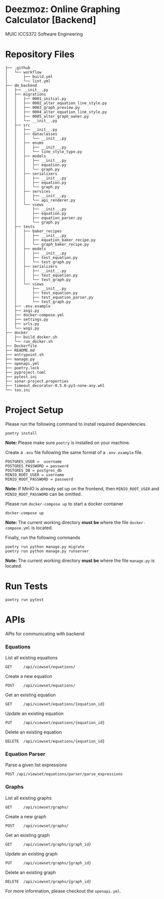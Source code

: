 # Deezmoz: Online Graphing Calculator [Backend]

MUIC ICCS372 Software Engineering

# Repository Files

```
├── .github
│   └── workflow
│       ├── build.yml
│       └── lint.yml
├── dm_backend
│   ├── __init__.py
│   ├── migrations
│   │   ├── 0001_initial.py
│   │   ├── 0002_alter_equation_line_style.py
│   │   ├── 0003_graph_preview.py
│   │   ├── 0004_alter_equation_line_style.py
│   │   ├── 0005_alter_graph_owner.py
│   │   └── __init__.py
│   ├── src
│   │   ├── __init__.py
│   │   ├── dataclasses
│   │   │   └── __init__.py
│   │   ├── enums
│   │   │   ├── __init__.py
│   │   │   └── line_style_type.py
│   │   ├── models
│   │   │   ├── __init__.py
│   │   │   ├── equation.py
│   │   │   └── graph.py
│   │   ├── serializers
│   │   │   ├── __init__.py
│   │   │   ├── equation.py
│   │   │   └── graph.py
│   │   ├── services
│   │   │   ├── __init__.py
│   │   │   └── api_renderer.py
│   │   └── views
│   │       ├── __init__.py
│   │       ├── equation.py
│   │       ├── equation_parser.py
│   │       └── graph.py
│   ├── tests
│   │   ├── baker_recipes
│   │   │   ├── __init__.py
│   │   │   ├── equation_baker_recipe.py
│   │   │   └── graph_baker_recipe.py
│   │   ├── models
│   │   │   ├── __init__.py
│   │   │   ├── test_equation.py
│   │   │   └── test_graph.py
│   │   ├── serializers
│   │   │   ├── __init__.py
│   │   │   ├── test_equation.py
│   │   │   └── test_graph.py
│   │   └── views
│   │       ├── __init__.py
│   │       ├── test_equation.py
│   │       ├── test_equation_parser.py
│   │       └── test_graph.py
│   ├── .env.example
│   ├── asgi.py
│   ├── docker-compose.yml
│   ├── settings.py
│   ├── urls.py
│   └── wsgi.py
├── docker
│   ├── build_docker.sh
│   └── run_docker.sh
├── Dockerfile
├── README.md
├── entrypoint.sh
├── manage.py
├── openapi.yml
├── poetry.lock
├── pyproject.toml
├── pytest.ini
├── sonar-project.properties
├── timeout_decorator-0.5.0-py3-none-any.whl
└── tox.ini
```

# Project Setup

Please run the following command to install required dependencies.
```
poetry install
```
<b> Note: </b> Please make sure <code>poetry</code> is installed on your machine.

Create a `.env` file following the same format of a `.env.example` file.

```
POSTGRES_USER =  username
POSTGRES_PASSWORD = password
POSTGRES_DB = postgres_db
MINIO_ROOT_USER = username
MINIO_ROOT_PASSWORD = password
```

<b> Note: </b> If MinIO is already set up on the frontend, then `MINIO_ROOT_USER` and `MINIO_ROOT_PASSWORD` can be omitted.

Please run `docker-compose up` to start a docker container

```
docker-compose up
```

<b> Note: </b> The current working directory <b> must be </b> where the file `docker-compose.yml` is located.

Finally, run the following commands
```
poetry run python manage.py migrate
poetry run python manage.py runserver
```

<b> Note: </b> The current working directory <b> must be </b> where the file `manage.py` is located.

# Run Tests

```
poetry run pytest
```

# APIs

APIs for communicating with backend

### Equations

List all existing equations
```
GET 	/api/viewset/equations/
```

Create a new equation
```
POST 	/api/viewset/equations/
```

Get an existing equation
```
GET 	/api/viewset/equations/{equation_id}
```

Update an existing equation
```
PUT 	/api/viewset/equations/{equation_id}
```

Delete an existing equation
```
DELETE 	/api/viewset/equations/{equation_id}
```

### Equation Parser

Parse a given list expressions
```
POST /api/viewset/equations/parser/parse_expressions
```

### Graphs

List all existing graphs
```
GET 	/api/viewset/graphs/
```

Create a new graph
```
POST 	/api/viewset/graphs/
```

Get an existing graph
```
GET 	/api/viewset/graphs/{graph_id}
```

Update an existing graph
```
PUT 	/api/viewset/graphs/{graph_id}
```

Delete an existing graph
```
DELETE 	/api/viewset/graphs/{graph_id}
```

For more information, please checkout the `openapi.yml`.

